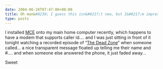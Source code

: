 ```yaml
---
date: 2004-06-26T07:47:00+00:00
title: Oh man&#8230; I guess this isn&#8217;t new, but I&#8217;m impressed&#8230;
type: posts
---
```

I installed [MCE](http://www.microsoft.com/windowsxp/mediacenter/default.mspx) onto my main home computer recently, which happens to have a modem that supports caller id.... and I was just sitting in front of it tonight watching a recorded episode of “[The Dead Zone](http://www.usanetwork.com/series/thedeadzone/)” when someone called... a nice transparent message floated up telling me their name and #.... and when someone else answered the phone, it just faded away...

Sweet
